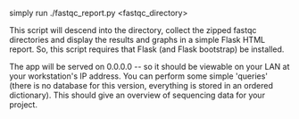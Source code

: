 simply run ./fastqc_report.py <fastqc_directory>

This script will descend into the directory, collect the zipped fastqc directories and display the results and graphs in a simple Flask HTML report. So, this script requires that Flask (and Flask bootstrap) be installed.

The app will be served on 0.0.0.0 -- so it should be viewable on your LAN at your workstation's IP address. You can perform some simple 'queries' (there is no database for this version, everything is stored in an ordered dictionary). This should give an overview of sequencing data for your project.
